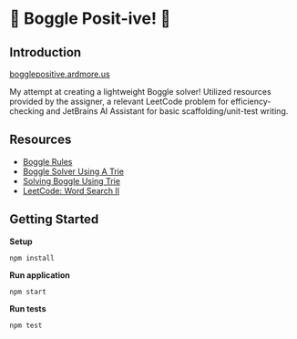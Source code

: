 # 🌠 Boggle Posit-ive! 🌠

## Introduction

[bogglepositive.ardmore.us](https://bogglepositive.ardmore.us])

My attempt at creating a lightweight Boggle solver! Utilized resources provided by the assigner, a relevant LeetCode problem for efficiency-checking and JetBrains AI Assistant for basic scaffolding/unit-test writing.

## Resources

- [Boggle Rules](https://en.wikipedia.org/wiki/Boggle#Rules)
- [Boggle Solver Using A Trie](https://www.geeksforgeeks.org/boggle-set-2-using-trie/?ref=lbp)
- [Solving Boggle Using Trie](https://algotree.org/algorithms/trie/trie_dfs_boggle/)
- [LeetCode: Word Search II](https://leetcode.com/problems/word-search-ii/description/)

## Getting Started

**Setup**

    npm install

**Run application**

    npm start

**Run tests**

    npm test
